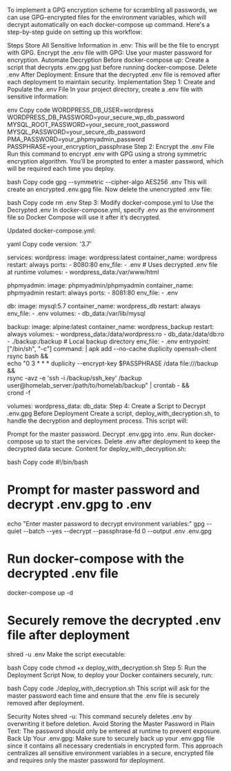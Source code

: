 To implement a GPG encryption scheme for scrambling all passwords, we can use GPG-encrypted files for the environment variables, which will decrypt automatically on each docker-compose up command. Here's a step-by-step guide on setting up this workflow:

Steps
Store All Sensitive Information in .env: This will be the file to encrypt with GPG.
Encrypt the .env file with GPG: Use your master password for encryption.
Automate Decryption Before docker-compose up: Create a script that decrypts .env.gpg just before running docker-compose.
Delete .env After Deployment: Ensure that the decrypted .env file is removed after each deployment to maintain security.
Implementation
Step 1: Create and Populate the .env File
In your project directory, create a .env file with sensitive information:

env
Copy code
WORDPRESS_DB_USER=wordpress
WORDPRESS_DB_PASSWORD=your_secure_wp_db_password
MYSQL_ROOT_PASSWORD=your_secure_root_password
MYSQL_PASSWORD=your_secure_db_password
PMA_PASSWORD=your_phpmyadmin_password
PASSPHRASE=your_encryption_passphrase
Step 2: Encrypt the .env File
Run this command to encrypt .env with GPG using a strong symmetric encryption algorithm. You’ll be prompted to enter a master password, which will be required each time you deploy.

bash
Copy code
gpg --symmetric --cipher-algo AES256 .env
This will create an encrypted .env.gpg file. Now delete the unencrypted .env file:

bash
Copy code
rm .env
Step 3: Modify docker-compose.yml to Use the Decrypted .env
In docker-compose.yml, specify .env as the environment file so Docker Compose will use it after it’s decrypted.

Updated docker-compose.yml:

yaml
Copy code
version: '3.7'

services:
  wordpress:
    image: wordpress:latest
    container_name: wordpress
    restart: always
    ports:
      - 8080:80
    env_file:
      - .env  # Uses decrypted .env file at runtime
    volumes:
      - wordpress_data:/var/www/html

  phpmyadmin:
    image: phpmyadmin/phpmyadmin
    container_name: phpmyadmin
    restart: always
    ports:
      - 8081:80
    env_file:
      - .env

  db:
    image: mysql:5.7
    container_name: wordpress_db
    restart: always
    env_file:
      - .env
    volumes:
      - db_data:/var/lib/mysql

  backup:
    image: alpine:latest
    container_name: wordpress_backup
    restart: always
    volumes:
      - wordpress_data:/data/wordpress:ro
      - db_data:/data/db:ro
      - ./backup:/backup  # Local backup directory
    env_file:
      - .env
    entrypoint: ["/bin/sh", "-c"]
    command: |
      apk add --no-cache duplicity openssh-client rsync bash && \
      echo "0 3 * * * duplicity --encrypt-key $PASSPHRASE /data file:///backup && \
      rsync -avz -e 'ssh -i /backup/ssh_key' /backup user@homelab_server:/path/to/homelab/backup" | crontab - && \
      crond -f

volumes:
  wordpress_data:
  db_data:
Step 4: Create a Script to Decrypt .env.gpg Before Deployment
Create a script, deploy_with_decryption.sh, to handle the decryption and deployment process. This script will:

Prompt for the master password.
Decrypt .env.gpg into .env.
Run docker-compose up to start the services.
Delete .env after deployment to keep the decrypted data secure.
Content for deploy_with_decryption.sh:

bash
Copy code
#!/bin/bash

# Prompt for master password and decrypt .env.gpg to .env
echo "Enter master password to decrypt environment variables:"
gpg --quiet --batch --yes --decrypt --passphrase-fd 0 --output .env .env.gpg

# Run docker-compose with the decrypted .env file
docker-compose up -d

# Securely remove the decrypted .env file after deployment
shred -u .env
Make the script executable:

bash
Copy code
chmod +x deploy_with_decryption.sh
Step 5: Run the Deployment Script
Now, to deploy your Docker containers securely, run:

bash
Copy code
./deploy_with_decryption.sh
This script will ask for the master password each time and ensure that the .env file is securely removed after deployment.

Security Notes
shred -u: This command securely deletes .env by overwriting it before deletion.
Avoid Storing the Master Password in Plain Text: The password should only be entered at runtime to prevent exposure.
Back Up Your .env.gpg: Make sure to securely back up your .env.gpg file since it contains all necessary credentials in encrypted form.
This approach centralizes all sensitive environment variables in a secure, encrypted file and requires only the master password for deployment.